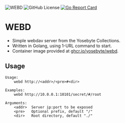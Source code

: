 ![WEBD](https://img.shields.io/badge/Yosebyte-WEBD-blue)
![GitHub License](https://img.shields.io/github/license/yosebyte/webd)
[![Go Report Card](https://goreportcard.com/badge/github.com/yosebyte/webd)](https://goreportcard.com/report/github.com/yosebyte/webd)

# WEBD

- Simple webdav server from the Yosebyte Collections.
- Written in Golang, using 1-URL command to start.
- Container image provided at [ghcr.io/yosebyte/webd](https://ghcr.io/yosebyte/webd).

## Usage

```
Usage:
    webd http://<addr>/<pre>#<dir>

Examples:
    webd http://10.0.0.1:10101/secret/#/root

Arguments:
    <addr>  Server ip:port to be exposed
    <pre>   Optional prefix, default "/"
    <dir>   Root directory, default "./"
```

